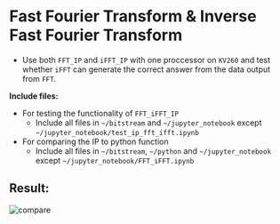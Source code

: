 # Fast Fourier Transform & Inverse Fast Fourier Transform

- Use both `FFT_IP` and `iFFT_IP` with one proccessor on `KV260` and test whether `iFFT` can generate the correct answer from the data output from `FFT`.

**Include files:**

- For testing the functionality of `FFT_iFFT_IP`
  - Include all files in `~/bitstream` and `~/jupyter_notebook` except `~/jupyter_notebook/test_ip_fft_ifft.ipynb`
- For comparing the IP to python function
  - Include all files in `~/bitstream`, `~/python` and `~/jupyter_notebook` except `~/jupyter_notebook/FFT_iFFT.ipynb`

## Result:
![compare](https://github.com/vic9112/PQC_Falcon/assets/137171415/60b3373a-e052-4256-bfbf-46ca336e5e83)
